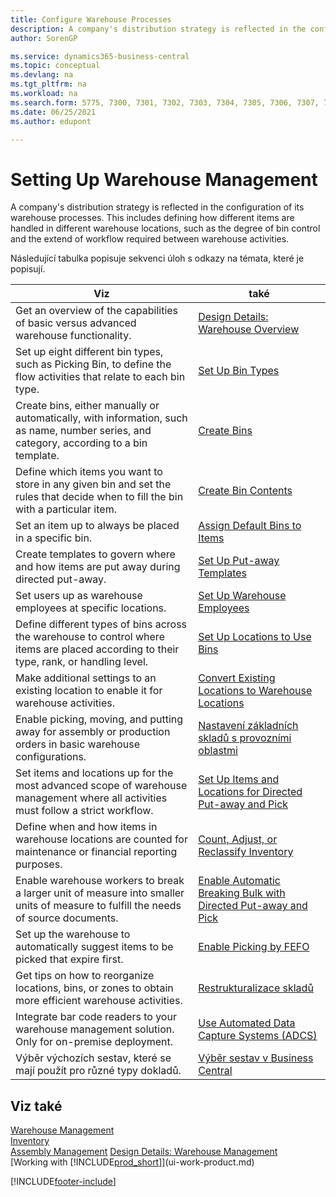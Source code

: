 ```yaml
---
title: Configure Warehouse Processes
description: A company's distribution strategy is reflected in the configuration of its warehouse processes, for example the warehouse locations.
author: SorenGP

ms.service: dynamics365-business-central
ms.topic: conceptual
ms.devlang: na
ms.tgt_pltfrm: na
ms.workload: na
ms.search.form: 5775, 7300, 7301, 7302, 7303, 7304, 7305, 7306, 7307, 7308, 7325, 7344, 7346, 7347, 7353, 7366
ms.date: 06/25/2021
ms.author: edupont

---
```

# Setting Up Warehouse Management

A company's distribution strategy is reflected in the configuration of its warehouse processes. This includes defining how different items are handled in different warehouse locations, such as the degree of bin control and the extend of workflow required between warehouse activities.

Následující tabulka popisuje sekvenci úloh s odkazy na témata, které je popisují.

| **Viz** | **také** |
|------------|-------------|  
| Get an overview of the capabilities of basic versus advanced warehouse functionality. | [Design Details: Warehouse Overview](design-details-warehouse-overview.md) |
| Set up eight different bin types, such as Picking Bin, to define the flow activities that relate to each bin type. | [Set Up Bin Types](warehouse-how-to-set-up-bin-types.md) |
| Create bins, either manually or automatically, with information, such as name, number series, and category, according to a bin template. | [Create Bins](warehouse-how-to-create-individual-bins.md) |
| Define which items you want to store in any given bin and set the rules that decide when to fill the bin with a particular item. | [Create Bin Contents](warehouse-how-to-set-up-bin-contents.md) |
| Set an item up to always be placed in a specific bin. | [Assign Default Bins to Items](warehouse-how-to-assign-default-bins-to-items.md) |
| Create templates to govern where and how items are put away during directed put-away. | [Set Up Put-away Templates](warehouse-how-to-set-up-put-away-templates.md) |
| Set users up as warehouse employees at specific locations. | [Set Up Warehouse Employees](warehouse-how-to-set-up-warehouse-employees.md) |
| Define different types of bins across the warehouse to control where items are placed according to their type, rank, or handling level. | [Set Up Locations to Use Bins](warehouse-how-to-set-up-locations-to-use-bins.md) |
| Make additional settings to an existing location to enable it for warehouse activities. | [Convert Existing Locations to Warehouse Locations](warehouse-how-to-convert-existing-locations-to-warehouse-locations.md) |
| Enable picking, moving, and putting away for assembly or production orders in basic warehouse configurations. | [Nastavení základních skladů s provozními oblastmi](warehouse-how-to-set-up-basic-warehouses-with-operations-areas.md) |
| Set items and locations up for the most advanced scope of warehouse management where all activities must follow a strict workflow. | [Set Up Items and Locations for Directed Put-away and Pick](warehouse-how-to-set-up-items-for-directed-put-away-and-pick.md) |
| Define when and how items in warehouse locations are counted for maintenance or financial reporting purposes. | [Count, Adjust, or Reclassify Inventory](inventory-how-count-adjust-reclassify.md) |
| Enable warehouse workers to break a larger unit of measure into smaller units of measure to fulfill the needs of source documents. | [Enable Automatic Breaking Bulk with Directed Put-away and Pick](warehouse-enable-automatic-breaking-bulk-with-directed-put-away-and-pick.md) |
| Set up the warehouse to automatically suggest items to be picked that expire first. | [Enable Picking by FEFO](warehouse-picking-by-fefo.md) |
| Get tips on how to reorganize locations, bins, or zones to obtain more efficient warehouse activities. | [Restrukturalizace skladů](warehouse-how-to-restructure-warehouses.md) |
| Integrate bar code readers to your warehouse management solution. Only for on-premise deployment. | [Use Automated Data Capture Systems (ADCS)](warehouse-use-automated-data-capture-systems-adcs.md) |
| Výběr výchozích sestav, které se mají použít pro různé typy dokladů. | [Výběr sestav v Business Central](across-report-selections.md) |

## Viz také

[Warehouse Management](warehouse-manage-warehouse.md)  
[Inventory](inventory-manage-inventory.md)  
[Assembly Management](assembly-assemble-items.md)
[Design Details: Warehouse Management](design-details-warehouse-management.md)  
[Working with [!INCLUDE[prod_short](includes/prod_short.md)]](ui-work-product.md)


[!INCLUDE[footer-include](includes/footer-banner.md)]